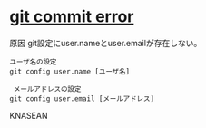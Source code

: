 # [git commit error](https://zenn.dev/ikkik/articles/475924c5c97718)
原因
git設定にuser.nameとuser.emailが存在しない。

```
ユーザ名の設定
git config user.name [ユーザ名]

 メールアドレスの設定
git config user.email [メールアドレス]
```

KNASEAN
